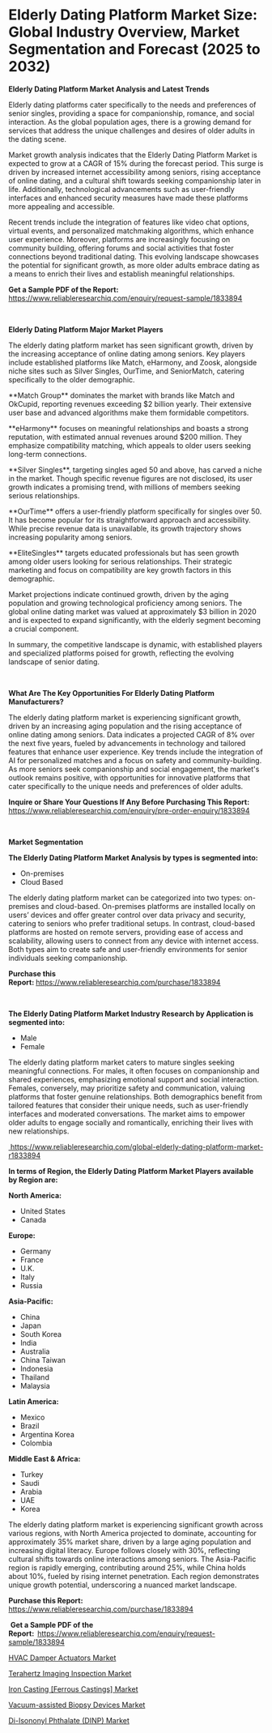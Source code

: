 <p><h1>Elderly Dating Platform Market Size: Global Industry Overview, Market Segmentation and Forecast (2025 to 2032)</h1></p><p><strong>Elderly Dating Platform Market Analysis and Latest Trends</strong></p>
<p><p>Elderly dating platforms cater specifically to the needs and preferences of senior singles, providing a space for companionship, romance, and social interaction. As the global population ages, there is a growing demand for services that address the unique challenges and desires of older adults in the dating scene. </p><p>Market growth analysis indicates that the Elderly Dating Platform Market is expected to grow at a CAGR of 15% during the forecast period. This surge is driven by increased internet accessibility among seniors, rising acceptance of online dating, and a cultural shift towards seeking companionship later in life. Additionally, technological advancements such as user-friendly interfaces and enhanced security measures have made these platforms more appealing and accessible.</p><p>Recent trends include the integration of features like video chat options, virtual events, and personalized matchmaking algorithms, which enhance user experience. Moreover, platforms are increasingly focusing on community building, offering forums and social activities that foster connections beyond traditional dating. This evolving landscape showcases the potential for significant growth, as more older adults embrace dating as a means to enrich their lives and establish meaningful relationships.</p></p>
<p><strong>Get a Sample PDF of the Report:&nbsp;</strong> <a href="https://www.reliableresearchiq.com/enquiry/request-sample/1833894?utm_campaign=1900&utm_medium=2&utm_source=Github&utm_content=ia&utm_term=06012025&utm_id=elderly-dating-platform">https://www.reliableresearchiq.com/enquiry/request-sample/1833894</a></p>
<p>&nbsp;</p>
<p><strong>Elderly Dating Platform Major Market Players</strong></p>
<p><p>The elderly dating platform market has seen significant growth, driven by the increasing acceptance of online dating among seniors. Key players include established platforms like Match, eHarmony, and Zoosk, alongside niche sites such as Silver Singles, OurTime, and SeniorMatch, catering specifically to the older demographic.</p><p>**Match Group** dominates the market with brands like Match and OkCupid, reporting revenues exceeding $2 billion yearly. Their extensive user base and advanced algorithms make them formidable competitors.</p><p>**eHarmony** focuses on meaningful relationships and boasts a strong reputation, with estimated annual revenues around $200 million. They emphasize compatibility matching, which appeals to older users seeking long-term connections.</p><p>**Silver Singles**, targeting singles aged 50 and above, has carved a niche in the market. Though specific revenue figures are not disclosed, its user growth indicates a promising trend, with millions of members seeking serious relationships.</p><p>**OurTime** offers a user-friendly platform specifically for singles over 50. It has become popular for its straightforward approach and accessibility. While precise revenue data is unavailable, its growth trajectory shows increasing popularity among seniors.</p><p>**EliteSingles** targets educated professionals but has seen growth among older users looking for serious relationships. Their strategic marketing and focus on compatibility are key growth factors in this demographic.</p><p>Market projections indicate continued growth, driven by the aging population and growing technological proficiency among seniors. The global online dating market was valued at approximately $3 billion in 2020 and is expected to expand significantly, with the elderly segment becoming a crucial component.</p><p>In summary, the competitive landscape is dynamic, with established players and specialized platforms poised for growth, reflecting the evolving landscape of senior dating.</p></p>
<p>&nbsp;</p>
<p><strong>What Are The Key Opportunities For Elderly Dating Platform Manufacturers?</strong></p>
<p><p>The elderly dating platform market is experiencing significant growth, driven by an increasing aging population and the rising acceptance of online dating among seniors. Data indicates a projected CAGR of 8% over the next five years, fueled by advancements in technology and tailored features that enhance user experience. Key trends include the integration of AI for personalized matches and a focus on safety and community-building. As more seniors seek companionship and social engagement, the market's outlook remains positive, with opportunities for innovative platforms that cater specifically to the unique needs and preferences of older adults.</p></p>
<p><strong>Inquire or Share Your Questions If Any Before Purchasing This Report:</strong> <a href="https://www.reliableresearchiq.com/enquiry/pre-order-enquiry/1833894?utm_campaign=1900&utm_medium=2&utm_source=Github&utm_content=ia&utm_term=06012025&utm_id=elderly-dating-platform">https://www.reliableresearchiq.com/enquiry/pre-order-enquiry/1833894</a></p>
<p>&nbsp;</p>
<p><strong>Market Segmentation</strong></p>
<p><strong>The Elderly Dating Platform Market Analysis by types is segmented into:</strong></p>
<p><ul><li>On-premises</li><li>Cloud Based</li></ul></p>
<p><p>The elderly dating platform market can be categorized into two types: on-premises and cloud-based. On-premises platforms are installed locally on users’ devices and offer greater control over data privacy and security, catering to seniors who prefer traditional setups. In contrast, cloud-based platforms are hosted on remote servers, providing ease of access and scalability, allowing users to connect from any device with internet access. Both types aim to create safe and user-friendly environments for senior individuals seeking companionship.</p></p>
<p><strong>Purchase this Report:&nbsp;</strong><a href="https://www.reliableresearchiq.com/purchase/1833894?utm_campaign=1900&utm_medium=2&utm_source=Github&utm_content=ia&utm_term=06012025&utm_id=elderly-dating-platform">https://www.reliableresearchiq.com/purchase/1833894</a></p>
<p>&nbsp;</p>
<p><strong>The Elderly Dating Platform Market Industry Research by Application is segmented into:</strong></p>
<p><ul><li>Male</li><li>Female</li></ul></p>
<p><p>The elderly dating platform market caters to mature singles seeking meaningful connections. For males, it often focuses on companionship and shared experiences, emphasizing emotional support and social interaction. Females, conversely, may prioritize safety and communication, valuing platforms that foster genuine relationships. Both demographics benefit from tailored features that consider their unique needs, such as user-friendly interfaces and moderated conversations. The market aims to empower older adults to engage socially and romantically, enriching their lives with new relationships.</p></p>
<p><a href="https://www.reliableresearchiq.com/global-elderly-dating-platform-market-r1833894?utm_campaign=1900&utm_medium=2&utm_source=Github&utm_content=ia&utm_term=06012025&utm_id=elderly-dating-platform">&nbsp;https://www.reliableresearchiq.com/global-elderly-dating-platform-market-r1833894</a></p>
<p><strong>In terms of Region, the Elderly Dating Platform Market Players available by Region are:</strong></p>
<p>
    <p> <strong> North America: </strong>
        <ul>
            <li>United States</li>
            <li>Canada</li>
        </ul>
        </p> 
    <p> <strong> Europe: </strong>
        <ul>
            <li>Germany</li>
            <li>France</li>
            <li>U.K.</li>
            <li>Italy</li>
            <li>Russia</li>
        </ul>
        </p> 
    <p> <strong> Asia-Pacific: </strong>
        <ul>
            <li>China</li>
            <li>Japan</li>
            <li>South Korea</li>
            <li>India</li>
            <li>Australia</li>
            <li>China Taiwan</li>
            <li>Indonesia</li>
            <li>Thailand</li>
            <li>Malaysia</li>
        </ul>
        </p> 
    <p> <strong> Latin America: </strong>
        <ul>
            <li>Mexico</li>
            <li>Brazil</li>
            <li>Argentina Korea</li>
            <li>Colombia</li>
        </ul>
        </p> 
    <p> <strong> Middle East & Africa: </strong>
        <ul>
            <li>Turkey</li>
            <li>Saudi</li>
            <li>Arabia</li>
            <li>UAE</li>
            <li>Korea</li>
        </ul>
    </p>
    </p>
<p><p>The elderly dating platform market is experiencing significant growth across various regions, with North America projected to dominate, accounting for approximately 35% market share, driven by a large aging population and increasing digital literacy. Europe follows closely with 30%, reflecting cultural shifts towards online interactions among seniors. The Asia-Pacific region is rapidly emerging, contributing around 25%, while China holds about 10%, fueled by rising internet penetration. Each region demonstrates unique growth potential, underscoring a nuanced market landscape.</p></p>
<p><strong>Purchase this Report: </strong><a href="https://www.reliableresearchiq.com/purchase/1833894?utm_campaign=1900&utm_medium=2&utm_source=Github&utm_content=ia&utm_term=06012025&utm_id=elderly-dating-platform">https://www.reliableresearchiq.com/purchase/1833894</a></p>
<p>&nbsp;<strong>Get a Sample PDF of the Report:&nbsp;&nbsp;</strong><a href="https://www.reliableresearchiq.com/enquiry/request-sample/1833894?utm_campaign=1900&utm_medium=2&utm_source=Github&utm_content=ia&utm_term=06012025&utm_id=elderly-dating-platform">https://www.reliableresearchiq.com/enquiry/request-sample/1833894</a></p>
<p><strong></strong></p>
<p><p><a href="https://www.linkedin.com/pulse/comprehensive-report-hvac-damper-actuators-market-size-from-ulovf?utm_campaign=1900&utm_medium=2&utm_source=Github&utm_content=ia&utm_term=06012025&utm_id=elderly-dating-platform">HVAC Damper Actuators Market</a></p><p><a href="https://www.linkedin.com/pulse/terahertz-imaging-inspection-ecosystem-mapping-innovation-value-1cqtf?utm_campaign=1900&utm_medium=2&utm_source=Github&utm_content=ia&utm_term=06012025&utm_id=elderly-dating-platform">Terahertz Imaging Inspection Market</a></p><p><a href="https://www.linkedin.com/pulse/detailed-analysis-iron-casting-ferrous-castings-market-growth-otqrc?utm_campaign=1900&utm_medium=2&utm_source=Github&utm_content=ia&utm_term=06012025&utm_id=elderly-dating-platform">Iron Casting [Ferrous Castings] Market</a></p><p><a href="https://www.linkedin.com/pulse/market-challenges-sales-volume-forecast-research-vacuum-assisted-5lkic?utm_campaign=1900&utm_medium=2&utm_source=Github&utm_content=ia&utm_term=06012025&utm_id=elderly-dating-platform">Vacuum-assisted Biopsy Devices Market</a></p><p><a href="https://www.linkedin.com/pulse/projected-cagr-53-di-isononyl-phthalate-dinp-market-report-gl5cc?utm_campaign=1900&utm_medium=2&utm_source=Github&utm_content=ia&utm_term=06012025&utm_id=elderly-dating-platform">Di-Isononyl Phthalate (DINP) Market</a></p></p>